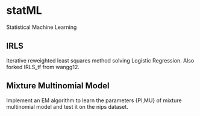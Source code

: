 # statML
Statistical Machine Learning

## IRLS
Iterative reweighted least squares method solving Logistic Regression. Also forked IRLS_tf from wangg12.

## Mixture Multinomial Model
Implement an EM algorithm to learn the parameters {PI,MU} of mixture multinomial model and test it on the nips dataset.
